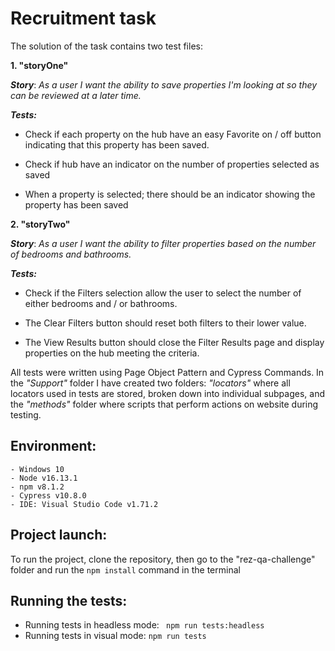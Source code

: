# Recruitment task

The solution of the task contains two test files:

**1. "storyOne"**

***Story***: *As a user I want the ability to save properties I'm looking at so they can be reviewed at a later time.*

***Tests:***
- Check if each property on the hub have an easy Favorite on / off button indicating that this property has been saved.

- Check if hub have an indicator on the number of properties selected as saved

- When a property is selected; there should be an indicator showing the property has been saved

**2. "storyTwo"**

***Story***: *As a user I want the ability to filter properties based on the number of bedrooms and bathrooms.*

***Tests:***
- Check if the Filters selection allow the user to select the number of either bedrooms and / or bathrooms.

- The Clear Filters button should reset both filters to their lower value.

- The View Results button should close the Filter Results page and display properties on the hub meeting the criteria.

All tests were written using Page Object Pattern and Cypress Commands. In the *"Support"* folder I have created two folders: *"locators"* where all locators used in tests are stored, broken down into individual subpages, and the *"methods"* folder where scripts that perform actions on website during testing.

## Environment:

```
- Windows 10
- Node v16.13.1
- npm v8.1.2
- Cypress v10.8.0
- IDE: Visual Studio Code v1.71.2
```

## Project launch:
To run the project, clone the repository, then go to the "rez-qa-challenge" folder and run the ```npm install``` command in the terminal

## Running the tests:
- Running tests in headless mode: ``` npm run tests:headless```
- Running tests in visual mode: ```npm run tests```
